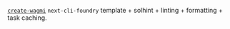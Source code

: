 [`create-wagmi`](https://github.com/wagmi-dev/create-wagmi) `next-cli-foundry` template + solhint + linting + formatting + task caching.
